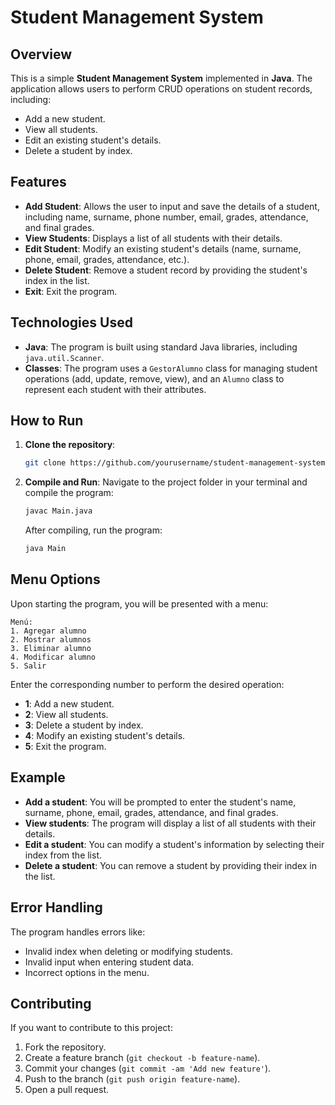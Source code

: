 # Student Management System

## Overview

This is a simple **Student Management System** implemented in **Java**. The application allows users to perform CRUD operations on student records, including:

- Add a new student.
- View all students.
- Edit an existing student's details.
- Delete a student by index.

## Features

- **Add Student**: Allows the user to input and save the details of a student, including name, surname, phone number, email, grades, attendance, and final grades.
- **View Students**: Displays a list of all students with their details.
- **Edit Student**: Modify an existing student's details (name, surname, phone, email, grades, attendance, etc.).
- **Delete Student**: Remove a student record by providing the student's index in the list.
- **Exit**: Exit the program.

## Technologies Used

- **Java**: The program is built using standard Java libraries, including `java.util.Scanner`.
- **Classes**: The program uses a `GestorAlumno` class for managing student operations (add, update, remove, view), and an `Alumno` class to represent each student with their attributes.

## How to Run

1. **Clone the repository**:
   ```bash
   git clone https://github.com/yourusername/student-management-system.git
   ```

2. **Compile and Run**:
   Navigate to the project folder in your terminal and compile the program:
   ```bash
   javac Main.java
   ```
   After compiling, run the program:
   ```bash
   java Main
   ```

## Menu Options

Upon starting the program, you will be presented with a menu:

```
Menú:
1. Agregar alumno
2. Mostrar alumnos
3. Eliminar alumno
4. Modificar alumno
5. Salir
```

Enter the corresponding number to perform the desired operation:

- **1**: Add a new student.
- **2**: View all students.
- **3**: Delete a student by index.
- **4**: Modify an existing student's details.
- **5**: Exit the program.

## Example

- **Add a student**: You will be prompted to enter the student's name, surname, phone, email, grades, attendance, and final grades.
- **View students**: The program will display a list of all students with their details.
- **Edit a student**: You can modify a student's information by selecting their index from the list.
- **Delete a student**: You can remove a student by providing their index in the list.

## Error Handling

The program handles errors like:

- Invalid index when deleting or modifying students.
- Invalid input when entering student data.
- Incorrect options in the menu.

## Contributing

If you want to contribute to this project:

1. Fork the repository.
2. Create a feature branch (`git checkout -b feature-name`).
3. Commit your changes (`git commit -am 'Add new feature'`).
4. Push to the branch (`git push origin feature-name`).
5. Open a pull request.
